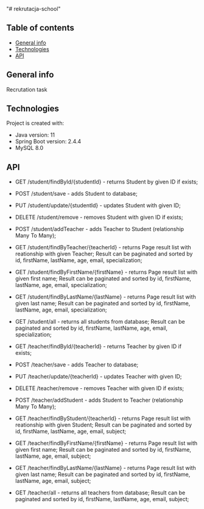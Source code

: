 "# rekrutacja-school" 

## Table of contents
* [General info](#general-info)
* [Technologies](#technologies)
* [API](#api)

## General info
Recrutation task
	
## Technologies
Project is created with:
* Java version: 11
* Spring Boot version: 2.4.4
* MySQL 8.0

	
## API

* GET /student/findById/{studentId} - returns Student by given ID if exists;

* POST /student/save - adds Student to database;

* PUT /student/update/{studentId} - updates Student with given ID;

* DELETE /student/remove - removes Student with given ID if exists;

* POST /student/addTeacher - adds Teacher to Student (relationship Many To Many);

* GET /student/findByTeacher/{teacherId} - returns Page<Student> result list with reationship with given Teacher; Result can be paginated and sorted by id, firstName, lastName, age, email, specialization;

* GET /student/findByFirstName/{firstName} - returns Page<Student> result list with given first name; Result can be paginated and sorted by id, firstName, lastName, age, email, specialization;

* GET /student/findByLastName/{lastName} - returns Page<Student> result list with given last name; Result can be paginated and sorted by id, firstName, lastName, age, email, specialization;

* GET /student/all - returns all students from database; Result can be paginated and sorted by id, firstName, lastName, age, email, specialization;

* GET /teacher/findById/{teacherId} - returns Teacher by given ID if exists;

* POST /teacher/save - adds Teacher to database;

* PUT /teacher/update/{teacherId} - updates Teacher with given ID;

* DELETE /teacher/remove - removes Teacher with given ID if exists;

* POST /teacher/addStudent - adds Student to Teacher (relationship Many To Many);

* GET /teacher/findByStudent/{teacherId} - returns Page<Teacher> result list with reationship with given Student; Result can be paginated and sorted by id, firstName, lastName, age, email, subject;

* GET /teacher/findByFirstName/{firstName} - returns Page<Teacher> result list with given first name; Result can be paginated and sorted by id, firstName, lastName, age, email, subject;

* GET /teacher/findByLastName/{lastName} - returns Page<Teacher> result list with given last name; Result can be paginated and sorted by id, firstName, lastName, age, email, subject;

* GET /teacher/all - returns all teachers from database; Result can be paginated and sorted by id, firstName, lastName, age, email, subject;


